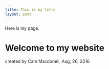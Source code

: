 ```yaml
---
title: This is my title
layout: post
---
```


Here is my page.

# Welcome to my website

created by Cam Macdonell, Aug, 26, 2016

